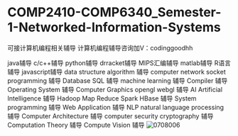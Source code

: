 # COMP2410-COMP6340_Semester-1-Networked-Information-Systems
可接计算机编程相关辅导
计算机编程辅导咨询加V：codinggoodhh

java辅导 c/c++辅导 python辅导 drracket辅导 MIPS汇编辅导 matlab辅导 R语言辅导 javascript辅导
data structure algorithm 辅导
computer network socket programming 辅导
Database SQL 辅导
machine learning 辅导
Compiler 辅导
Operating System 辅导
Computer Graphics opengl webgl 辅导
AI Artificial Intelligence 辅导
Hadoop Map Reduce Spark HBase 辅导
System programming 辅导
Web Application 辅导
NLP natural language processing 辅导
Computer Architecture 辅导
computer security cryptography 辅导
Computation Theory 辅导
Compute Vision 辅导
![0708006](https://user-images.githubusercontent.com/50534180/190881181-041e80c5-3ed9-40c8-aff2-7eb364b05d74.png)

